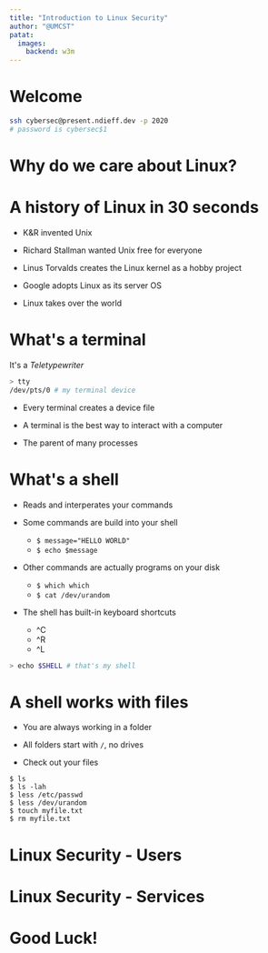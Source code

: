 ```yaml
---
title: "Introduction to Linux Security"
author: "@UMCST"
patat:
  images:
    backend: w3m
---
```


# Welcome

```sh
ssh cybersec@present.ndieff.dev -p 2020
# password is cybersec$1
```

# Why do we care about Linux?


# A history of Linux in 30 seconds

- K&R invented Unix

- Richard Stallman wanted Unix free for everyone

- Linus Torvalds creates the Linux kernel as a hobby project

- Google adopts Linux as its server OS

- Linux takes over the world

# What's a terminal
It's a _Teletypewriter_

```sh
> tty 
/dev/pts/0 # my terminal device
```

- Every terminal creates a device file

- A terminal is the best way to interact with a computer

- The parent of many processes

# What's a shell
- Reads and interperates your commands

- Some commands are build into your shell
    * `$ message="HELLO WORLD"`
    * `$ echo $message`

- Other commands are actually programs on your disk
    * `$ which which`
    * `$ cat /dev/urandom`

- The shell has built-in keyboard shortcuts
    * ^C
    * ^R
    * ^L

```sh
> echo $SHELL # that's my shell
```

# A shell works with files

- You are always working in a folder

- All folders start with `/`, no drives

- Check out your files
```
$ ls
$ ls -lah
$ less /etc/passwd
$ less /dev/urandom
$ touch myfile.txt
$ rm myfile.txt
```

# Linux Security - Users


# Linux Security - Services


# Good Luck!

